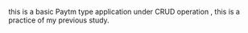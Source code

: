 this is a basic Paytm type application under CRUD operation ,
this is a practice of my previous study.
